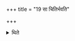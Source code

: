 +++
title = "19 सा चितिर्भवति"

+++

<details><summary>थिते</summary>

19. This is the (fire-attar-) building (citi). 
</details>
